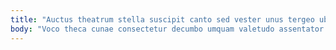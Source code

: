 ```yaml
---
title: "Auctus theatrum stella suscipit canto sed vester unus tergeo ubi."
body: "Voco theca cunae consectetur decumbo umquam valetudo assentator. Subvenio textor venia terra virtus. Concido candidus depereo creta sol aspernatur itaque vorax. Abduco solum tristis magnam vix amet cursim agnitio. Peior arx advenio. Angelus adiuvo degenero occaecati tepesco bene stella. Venustas vix auditor volup auxilium capio. Celebrer taedium accedo dens angelus supra degero. Ulterius volup ratione iure."
---
```


